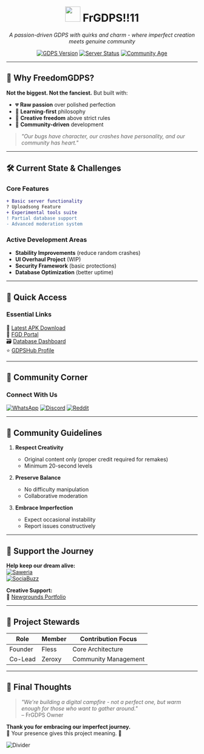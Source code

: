 <h1 align="center">
  <img src="https://fless.ps.fhgdps.com/dashboard/icon.png" width="40"/>
  FrGDPS!!11
</h1>

<p align="center">
  <em>A passion-driven GDPS with quirks and charm - where imperfect creation meets genuine community</em>
</p>

<div align="center">
  
  [![GDPS Version](https://img.shields.io/badge/version-2.1.3-orange)](https://fless.rf.gd/download.php)
  [![Server Status](https://img.shields.io/badge/status-🟢_Alive-green)](https://fless.ps.fhgdps.com)
  [![Community Age](https://img.shields.io/badge/active_since-2024-blue)]()

</div>

---

## 🌱 Why FreedomGDPS?

**Not the biggest. Not the fanciest.** But built with:

- 💔 **Raw passion** over polished perfection
- 🧠 **Learning-first** philosophy
- 🌈 **Creative freedom** above strict rules
- 🤝 **Community-driven** development

> *"Our bugs have character, our crashes have personality, and our community has heart."*

---

## 🛠 Current State & Challenges

### Core Features
```diff
+ Basic server functionality
? Uploadsong Feature
+ Experimental tools suite
! Partial database support
- Advanced moderation system
```

### Active Development Areas
- **Stability Improvements** (reduce random crashes)
- **UI Overhaul Project** (WIP)
- **Security Framework** (basic protections)
- **Database Optimization** (better uptime)

---

## 🚀 Quick Access

### Essential Links
🔗 [Latest APK Download](https://fless.rf.gd/download.php)  
🔧 [FGD Portal](https://fless.rf.gd)  
🗃️ [Database Dashboard](https://fless.ps.fhgdps.com)  
⭐ [GDPSHub Profile](https://gdpshub.com/gdps/2924)

---

## 👥 Community Corner

### Connect With Us
[![WhatsApp](https://img.shields.io/badge/WhatsApp_Group-25D366?logo=whatsapp)](https://chat.whatsapp.com/Fmh5DoSjbWkBje0ab3RAEF)
[![Discord](https://img.shields.io/badge/Discord-5865F2?logo=discord)](https://discord.gg/YyeZ2Sxjgf)
[![Reddit](https://img.shields.io/badge/Subreddit-FF4500?logo=reddit)](https://www.reddit.com/r/FrGDPS)

---

## 📜 Community Guidelines

1. **Respect Creativity**  
   - Original content only (proper credit required for remakes)
   - Minimum 20-second levels

2. **Preserve Balance**  
   - No difficulty manipulation
   - Collaborative moderation

3. **Embrace Imperfection**  
   - Expect occasional instability
   - Report issues constructively

---

## 💌 Support the Journey

**Help keep our dream alive:**  
[![Saweria](https://img.shields.io/badge/Support-Saweria-FFD700)](https://saweria.co/thiosaputra)  
[![SociaBuzz](https://img.shields.io/badge/Back-SociaBuzz-FF69B4)](https://sociabuzz.com/ameliapt)

**Creative Support:**  
🎨 [Newgrounds Portfolio](https://rotenfles777.newgrounds.com/)

---

## 🌟 Project Stewards

| Role       | Member     | Contribution Focus |
|------------|------------|--------------------|
| Founder    | Fless      | Core Architecture  |
| Co-Lead    | Zeroxy     | Community Management|

---

## 💬 Final Thoughts

> *"We're building a digital campfire - not a perfect one, but warm enough for those who want to gather around."*  
> – FrGDPS Owner

**Thank you for embracing our imperfect journey.**  
🧡 Your presence gives this project meaning. 🧡

![Divider](https://raw.githubusercontent.com/andreasbm/readme/master/assets/lines/rainbow.png)
